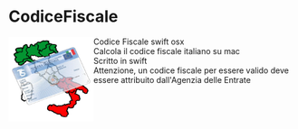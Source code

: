 CodiceFiscale
=============
<img height="150px" weight="150px" align="left" src="https://raw.githubusercontent.com/andreaponza/CodiceFiscale/master/italia.png" />
Codice Fiscale swift osx<br>
Calcola il codice fiscale italiano su mac<br>
Scritto in swift<br>
Attenzione, un codice fiscale per essere valido deve essere attribuito dall'Agenzia delle Entrate</br>
